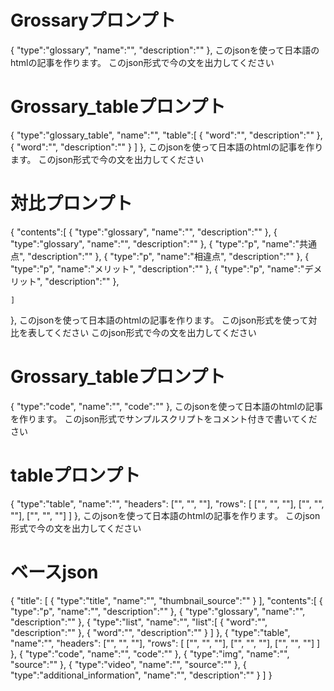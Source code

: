 # Grossaryプロンプト
{
    "type":"glossary",
    "name":"",
    "description":""
},
このjsonを使って日本語のhtmlの記事を作ります。
このjson形式で今の文を出力してください

# Grossary_tableプロンプト
{
    "type":"glossary_table",
    "name":"",
    "table":[
        {
            "word":"",
            "description":""
        },
        {
            "word":"",
            "description":""
        }
    ]
},
このjsonを使って日本語のhtmlの記事を作ります。
このjson形式で今の文を出力してください

# 対比プロンプト
{
    "contents":[
        {
            "type":"glossary",
            "name":"",
            "description":""
        },
        {
            "type":"glossary",
            "name":"",
            "description":""
        },
        {
            "type":"p",
            "name":"共通点",
            "description":""
        },
        {
            "type":"p",
            "name":"相違点",
            "description":""
        },
        {
            "type":"p",
            "name":"メリット",
            "description":""
        },
        {
            "type":"p",
            "name":"デメリット",
            "description":""
        },
        
    ]
        
},
このjsonを使って日本語のhtmlの記事を作ります。
このjson形式を使って対比を表してください
このjson形式で今の文を出力してください


# Grossary_tableプロンプト
{
    "type":"code",
    "name":"",
    "code":""
},
このjsonを使って日本語のhtmlの記事を作ります。
このjson形式でサンプルスクリプトをコメント付きで書いてください

# tableプロンプト
{
    "type":"table",
    "name":"",
    "headers": ["", "", ""],
    "rows": [
        ["", "", ""],
        ["", "", ""],
        ["", "", ""]
    ]
},
このjsonを使って日本語のhtmlの記事を作ります。
このjson形式で今の文を出力してください

# ベースjson
{
    "title": [
        {
            "type":"title",
            "name":"",
            "thumbnail_source":""
        }
    ],
    "contents":[
        {
            "type":"p",
            "name":"",
            "description":""
        },
        {
            "type":"glossary",
            "name":"",
            "description":""
        },
        {
            "type":"list",
            "name":"",
            "list":[
                {
                    "word":"",
                    "description":""
                },
                {
                    "word":"",
                    "description":""
                }
            ]
        },
        {
            "type":"table",
            "name":"",
            "headers": ["", "", ""],
            "rows": [
                ["", "", ""],
                ["", "", ""],
                ["", "", ""]
            ]
        },
        {
            "type":"code",
            "name":"",
            "code":""
        },
        {
            "type":"img",
            "name":"",
            "source":""
        },
        {
            "type":"video",
            "name":"",
            "source":""
        },
        {
            "type":"additional_information",
            "name":"",
            "description":""
        }
    ]
}

